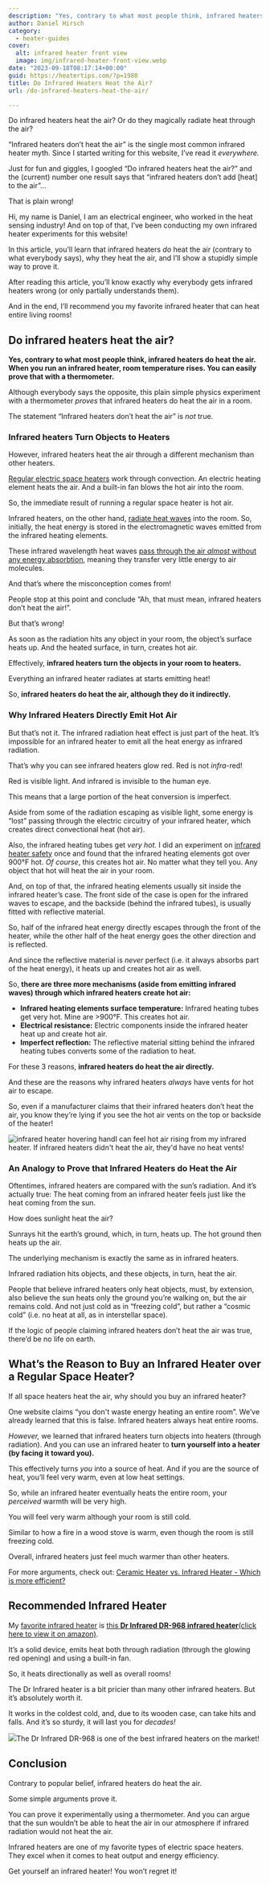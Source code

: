 ```yaml
---
description: "Yes, contrary to what most people think, infrared heaters do heat the air. When you run an infrared heater, room temperature rises."
author: Daniel Hirsch
category:
  - heater-guides
cover:
  alt: infrared heater front view
  image: img/infrared-heater-front-view.webp
date: "2023-09-18T08:17:14+00:00"
guid: https://heatertips.com/?p=1980
title: Do Infrared Heaters Heat the Air?
url: /do-infrared-heaters-heat-the-air/

---
```

Do infrared heaters heat the air? Or do they magically radiate heat through the air?

“Infrared heaters don’t heat the air” is the single most common infrared heater myth. Since I started writing for this website, I’ve read it _everywhere._

Just for fun and giggles, I googled “Do infrared heaters heat the air?” and the (current) number one result says that “infrared heaters don’t add \[heat\] to the air”...

That is plain wrong!

Hi, my name is Daniel, I am an electrical engineer, who worked in the heat sensing industry! And on top of that, I’ve been conducting my own infrared heater experiments for this website!

In this article, you’ll learn that infrared heaters _do_ heat the air (contrary to what everybody says), why they heat the air, and I’ll show a stupidly simple way to prove it.

After reading this article, you’ll know exactly why everybody gets infrared heaters wrong (or only partially understands them).

And in the end, I’ll recommend you my favorite infrared heater that can heat entire living rooms!

## Do infrared heaters heat the air?

**Yes, contrary to what most people think, infrared heaters do heat the air. When you run an infrared heater, room temperature rises. You can easily prove that with a thermometer.**

Although everybody says the opposite, this plain simple physics experiment with a thermometer _proves_ that infrared heaters do heat the air in a room.

The statement “Infrared heaters don’t heat the air” is _not_ true.

### Infrared heaters Turn Objects to Heaters

However, infrared heaters heat the air through a different mechanism than other heaters.

[Regular electric space heaters](/ceramic-vs-infrared-heater-efficiency/) work through convection. An electric heating element heats the air. And a built-in fan blows the hot air into the room.

So, the immediate result of running a regular space heater is hot air.

Infrared heaters, on the other hand, [radiate heat waves](/infrared-vs-radiant-heaters-are-they-the-same/) into the room. So, initially, the heat energy is stored in the electromagnetic waves emitted from the infrared heating elements.

These infrared wavelength heat waves [pass through the air _almost_ without any energy absorbtion](/why-is-infrared-hotter-than-visible-light/), meaning they transfer very little energy to air molecules.

And that’s where the misconception comes from!

People stop at this point and conclude “Ah, that must mean, infrared heaters don’t heat the air!”.

But that’s wrong!

As soon as the radiation hits any object in your room, the object’s surface heats up. And the heated surface, in turn, creates hot air.

Effectively, **infrared heaters turn the objects in your room to heaters.**

Everything an infrared heater radiates at starts emitting heat!

So, **infrared heaters do heat the air, although they do it indirectly.**

### Why Infrared Heaters Directly Emit Hot Air

But that’s not it. The infrared radiation heat effect is just part of the heat. It’s impossible for an infrared heater to emit all the heat energy as infrared radiation.

That’s why you can see infrared heaters glow red. Red is not _infra_-red!

Red is visible light. And infrared is invisible to the human eye.

This means that a large portion of the heat conversion is imperfect.

Aside from some of the radiation escaping as visible light, some energy is “lost” passing through the electric circuitry of your infrared heater, which creates direct convectional heat (hot air).

Also, the infrared heating tubes get _very hot._ I did an experiment on [infrared heater safety](/are-infrared-heaters-safe-indoors/) once and found that the infrared heating elements got over 900°F hot. _Of course_, this creates hot air. No matter what they tell you. Any object that hot will heat the air in your room.

And, on top of that, the infrared heating elements usually sit inside the infrared heater’s case. The front side of the case is open for the infrared waves to escape, and the backside (behind the infrared tubes), is usually fitted with reflective material.

So, half of the infrared heat energy directly escapes through the front of the heater, while the other half of the heat energy goes the other direction and is reflected.

And since the reflective material is _never_ perfect (i.e. it always absorbs part of the heat energy), it heats up and creates hot air as well.

So, **there are three more mechanisms (aside from emitting infrared waves) through which infrared heaters create hot air:**

- **Infrared heating elements surface temperature:** Infrared heating tubes get very hot. Mine are >900°F. This creates hot air.
- **Electrical resistance:** Electric components inside the infrared heater heat up and create hot air.
- **Imperfect reflection:** The reflective material sitting behind the infrared heating tubes converts some of the radiation to heat.

For these 3 reasons, **infrared heaters do heat the air directly.**

And these are the reasons why infrared heaters _always_ have vents for hot air to escape.

So, even if a manufacturer claims that their infrared heaters don’t heat the air, you know they’re lying if you see the hot air vents on the top or backside of the heater!

![infrared heater hovering hand](/img/infrared-heater-hovering-hand.webp)I can feel hot air rising from my infrared heater. If infrared heaters didn't heat the air, they'd have no heat vents!

### An Analogy to Prove that Infrared Heaters do Heat the Air

Oftentimes, infrared heaters are compared with the sun’s radiation. And it’s actually true: The heat coming from an infrared heater feels just like the heat coming from the sun.

How does sunlight heat the air?

Sunrays hit the earth’s ground, which, in turn, heats up. The hot ground then heats up the air.

The underlying mechanism is exactly the same as in infrared heaters.

Infrared radiation hits objects, and these objects, in turn, heat the air.

People that believe infrared heaters only heat objects, must, by extension, also believe the sun heats only the ground you’re walking on, but the air remains cold. And not just cold as in “freezing cold”, but rather a “cosmic cold” (i.e. no heat at all, as in interstellar space).

If the logic of people claiming infrared heaters don’t heat the air was true, there’d be no life on earth.

## What’s the Reason to Buy an Infrared Heater over a Regular Space Heater?

If all space heaters heat the air, why should you buy an infrared heater?

One website claims “you don't waste energy heating an entire room”. We’ve already learned that this is false. Infrared heaters always heat entire rooms.

_However,_ we learned that infrared heaters turn objects into heaters (through radiation). And you can use an infrared heater to **turn yourself into a heater (by facing it toward you).**

This effectively turns _you_ into a source of heat. And if you are the source of heat, you’ll feel very warm, even at low heat settings.

So, while an infrared heater eventually heats the entire room, your _perceived_ warmth will be very high.

You will feel very warm although your room is still cold.

Similar to how a fire in a wood stove is warm, even though the room is still freezing cold.

Overall, infrared heaters just feel much warmer than other heaters.

For more arguments, check out: [Ceramic Heater vs. Infrared Heater - Which is more efficient?](/ceramic-vs-infrared-heater-efficiency/)

## Recommended Infrared Heater

My [favorite infrared heater](/recommended-products/best-infrared-heater/) is [this **Dr Infrared DR-968 infrared heater**(click here to view it on amazon)](https://www.amazon.com/dp/B002QZ11J6?&linkCode=ll1&tag=heatertips-20&linkId=bfb83870e75e29b12440d0cc16cbded8&language=en_US&ref_=as_li_ss_tl).

It’s a solid device, emits heat both through radiation (through the glowing red opening) and using a built-in fan.

So, it heats directionally as well as overall rooms!

The Dr Infrared heater is a bit pricier than many other infrared heaters. But it’s absolutely worth it.

It works in the coldest cold, and, due to its wooden case, can take hits and falls. And it’s so sturdy, it will last you for _decades!_

![](/img/infrared-heater-dr-infrared.webp)The Dr Infrared DR-968 is one of the best infrared heaters on the market!

## Conclusion

Contrary to popular belief, infrared heaters do heat the air.

Some simple arguments prove it.

You can prove it experimentally using a thermometer. And you can argue that the sun wouldn’t be able to heat the air in our atmosphere if infrared radiation would not heat the air.

Infrared heaters are one of my favorite types of electric space heaters. They excel when it comes to heat output and energy efficiency.

Get yourself an infrared heater! You won’t regret it!
